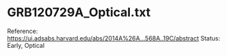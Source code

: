 # GRB120729A_Optical.txt

Reference: https://ui.adsabs.harvard.edu/abs/2014A%26A...568A..19C/abstract
Status: Early, Optical